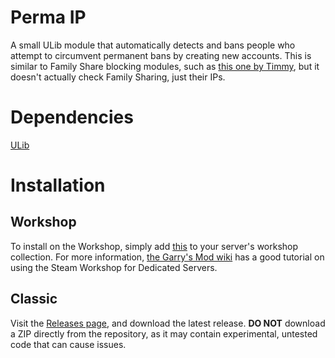 # Perma IP
A small ULib module that automatically detects and bans people who attempt to circumvent permanent bans by creating new accounts. This is similar to Family Share blocking modules, such as [this one by Timmy](https://forums.ulyssesmod.net/index.php/topic,9087.0.html), but it doesn't actually check Family Sharing, just their IPs.

# Dependencies
[ULib](https://www.github.com/TeamUlysses/ULib)

# Installation

## Workshop
To install on the Workshop, simply add [this](https://steamcommunity.com/sharedfiles/filedetails/?id=2105319244) to your server's workshop collection. For more information, [the Garry's Mod wiki](https://wiki.facepunch.com/gmod/Workshop_for_Dedicated_Servers) has a good tutorial on using the Steam Workshop for Dedicated Servers.

## Classic
Visit the [Releases page](https://github.com/iViscosity/PermaIP), and download the latest release. **DO NOT** download a ZIP directly from the repository, as it may contain experimental, untested code that can cause issues.